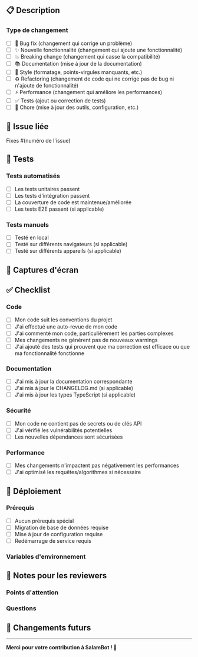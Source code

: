 ## 📋 Description

<!-- Décrivez clairement les changements apportés dans cette PR -->

### Type de changement

<!-- Cochez les cases appropriées -->

- [ ] 🐛 Bug fix (changement qui corrige un problème)
- [ ] ✨ Nouvelle fonctionnalité (changement qui ajoute une fonctionnalité)
- [ ] 💥 Breaking change (changement qui casse la compatibilité)
- [ ] 📚 Documentation (mise à jour de la documentation)
- [ ] 🎨 Style (formatage, points-virgules manquants, etc.)
- [ ] ♻️ Refactoring (changement de code qui ne corrige pas de bug ni n'ajoute de fonctionnalité)
- [ ] ⚡ Performance (changement qui améliore les performances)
- [ ] ✅ Tests (ajout ou correction de tests)
- [ ] 🔧 Chore (mise à jour des outils, configuration, etc.)

## 🔗 Issue liée

<!-- Liez l'issue correspondante -->

Fixes #(numéro de l'issue)

## 🧪 Tests

<!-- Décrivez les tests que vous avez effectués -->

### Tests automatisés

- [ ] Les tests unitaires passent
- [ ] Les tests d'intégration passent
- [ ] La couverture de code est maintenue/améliorée
- [ ] Les tests E2E passent (si applicable)

### Tests manuels

- [ ] Testé en local
- [ ] Testé sur différents navigateurs (si applicable)
- [ ] Testé sur différents appareils (si applicable)

## 📸 Captures d'écran

<!-- Si applicable, ajoutez des captures d'écran pour illustrer les changements -->

## ✅ Checklist

<!-- Vérifiez que tous les points sont respectés -->

### Code

- [ ] Mon code suit les conventions du projet
- [ ] J'ai effectué une auto-revue de mon code
- [ ] J'ai commenté mon code, particulièrement les parties complexes
- [ ] Mes changements ne génèrent pas de nouveaux warnings
- [ ] J'ai ajouté des tests qui prouvent que ma correction est efficace ou que ma fonctionnalité fonctionne

### Documentation

- [ ] J'ai mis à jour la documentation correspondante
- [ ] J'ai mis à jour le CHANGELOG.md (si applicable)
- [ ] J'ai mis à jour les types TypeScript (si applicable)

### Sécurité

- [ ] Mon code ne contient pas de secrets ou de clés API
- [ ] J'ai vérifié les vulnérabilités potentielles
- [ ] Les nouvelles dépendances sont sécurisées

### Performance

- [ ] Mes changements n'impactent pas négativement les performances
- [ ] J'ai optimisé les requêtes/algorithmes si nécessaire

## 🚀 Déploiement

<!-- Instructions spéciales pour le déploiement -->

### Prérequis

- [ ] Aucun prérequis spécial
- [ ] Migration de base de données requise
- [ ] Mise à jour de configuration requise
- [ ] Redémarrage de service requis

### Variables d'environnement

<!-- Listez les nouvelles variables d'environnement si applicable -->

## 📝 Notes pour les reviewers

<!-- Informations importantes pour faciliter la revue -->

### Points d'attention

<!-- Zones du code qui nécessitent une attention particulière -->

### Questions

<!-- Questions spécifiques pour les reviewers -->

## 🔄 Changements futurs

<!-- Si cette PR fait partie d'un ensemble plus large de changements -->

---

**Merci pour votre contribution à SalamBot ! 🙏**

<!--
Rappels :
- Assurez-vous que votre branche est à jour avec main
- Utilisez des commits conventionnels (feat:, fix:, docs:, etc.)
- Gardez vos PR petites et focalisées
- Répondez aux commentaires de revue rapidement
-->
